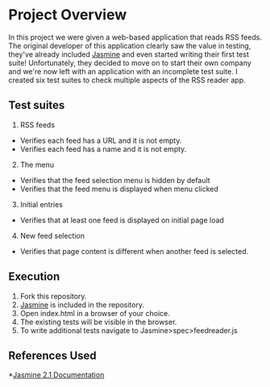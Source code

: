 # Project Overview

In this project we were given a web-based application that reads RSS feeds. The original developer of this application clearly saw the value in testing, they've already included [Jasmine](http://jasmine.github.io/) and even started writing their first test suite! Unfortunately, they decided to move on to start their own company and we're now left with an application with an incomplete test suite. I created six test suites to check multiple aspects of the RSS reader app.

## Test suites
1. RSS feeds
* Verifies each feed has a URL and it is not empty.
* Verifies each feed has a name and it is not empty.
2. The menu
* Verifies that the feed selection menu is hidden by default
* Verifies that the feed menu is displayed when menu clicked
3. Initial entries
* Verifies that at least one feed is displayed on initial page load
4. New feed selection
* Verifies that page content is different when another feed is selected.

## Execution
1. Fork this repository.
2. [Jasmine](https://jasmine.github.io/) is included in the repository.
3. Open index.html in a browser of your choice.
5. The existing tests will be visible in the browser.
6. To write additional tests navigate to Jasmine>spec>feedreader.js

## References Used
*[Jasmine 2.1 Documentation](https://jasmine.github.io/2.1/introduction)